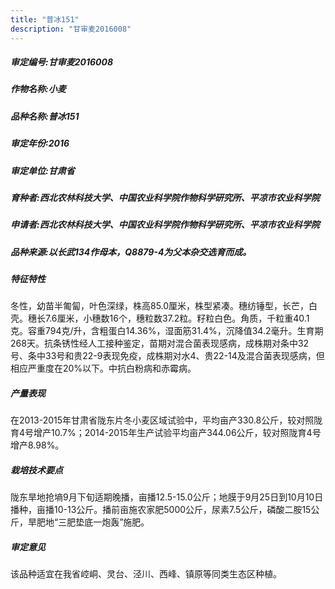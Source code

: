 ```yaml
---
title: "普冰151"
description: "甘审麦2016008"
---
```

##### 审定编号:甘审麦2016008

##### 作物名称:小麦

##### 品种名称:普冰151

##### 审定年份:2016

##### 审定单位:甘肃省

##### 育种者:西北农林科技大学、中国农业科学院作物科学研究所、平凉市农业科学院

##### 申请者:西北农林科技大学、中国农业科学院作物科学研究所、平凉市农业科学院

##### 品种来源:以长武134作母本，Q8879-4为父本杂交选育而成。

##### 特征特性
冬性，幼苗半匍匐，叶色深绿，株高85.0厘米，株型紧凑。穗纺锤型，长芒，白壳。穗长7.6厘米，小穗数16个，穗粒数37.2粒。籽粒白色。角质，千粒重40.1克。容重794克/升，含粗蛋白14.36%，湿面筋31.4%，沉降值34.2毫升。生育期268天。抗条锈性经人工接种鉴定，苗期对混合菌表现感病，成株期对条中32号、条中33号和贵22-9表现免疫，成株期对水4、贵22-14及混合菌表现感病，但相应严重度在20%以下。中抗白粉病和赤霉病。

##### 产量表现
在2013-2015年甘肃省陇东片冬小麦区域试验中，平均亩产330.8公斤，较对照陇育4号增产10.7%；2014-2015年生产试验平均亩产344.06公斤，较对照陇育4号增产8.98%。

##### 栽培技术要点
陇东旱地抢墒9月下旬适期晚播，亩播12.5-15.0公斤；地膜于9月25日到10月10日播种，亩播10-13公斤。播前亩施农家肥5000公斤，尿素7.5公斤，磷酸二胺15公斤，旱肥地“三肥垫底一炮轰”施肥。

##### 审定意见
该品种适宜在我省崆峒、灵台、泾川、西峰、镇原等同类生态区种植。
